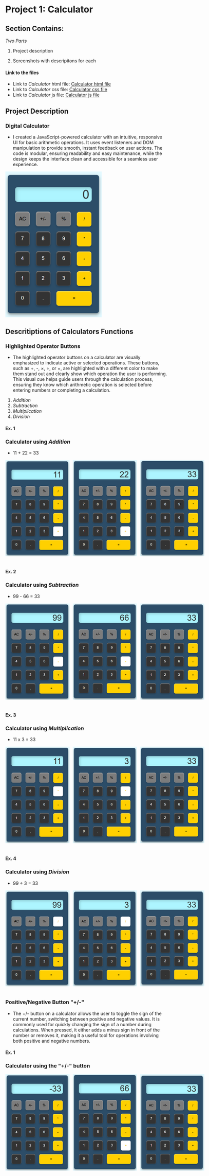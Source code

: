 # Project 1: Calculator 

## Section Contains:

*Two Parts*

1. Project description

2. Screenshots with descripitons for each

#### Link to the files

* Link to *Calculator* html file: [Calculator html file](index.html "html file")
* Link to *Calculator* css file: [Calculator css file](style.css "css file")
* Link to *Calculator* js file: [Calculator js file](function.js "js file")

## Project Description

### Digital Calculator

* I created a JavaScript-powered calculator with an intuitive, responsive UI for basic arithmetic operations. It uses event listeners and DOM manipulation to provide smooth, instant feedback on user actions. The code is modular, ensuring readability and easy maintenance, while the design keeps the interface clean and accessible for a seamless user experience.

<img src="img/p1_calculator.PNG" alt="Calculator IMG 1" title="Calculator" width="300" height="auto">

## Descritiptions of Calculators Functions

### Highlighted Operator Buttons

* The highlighted operator buttons on a calculator are visually emphasized to indicate active or selected operations. These buttons, such as +, -, ×, ÷, or =, are highlighted with a different color to make them stand out and clearly show which operation the user is performing. This visual cue helps guide users through the calculation process, ensuring they know which arithmetic operation is selected before entering numbers or completing a calculation.
1. *Addition* 
2. *Subtraction* 
3. *Multiplication* 
4. *Division*

#### Ex. 1 
### Calculator using *Addition*

* 11 + 22 = 33 

<div style="display: flex; gap: 10px;">
    <img src="img/addition_1.PNG" alt="11" title="11" width="200">
    <img src="img/addition_2.PNG" alt="22" title="22" width="200">
    <img src="img/addition_3.PNG" alt="33" title="33" width="200">    
</div>

# 

#### Ex. 2 
### Calculator using *Subtraction*

* 99 - 66 = 33

<div style="display: flex; gap: 10px;">
    <img src="img/subtraction_1.PNG" alt="99" title="99" width="200">
    <img src="img/subtraction_2.PNG" alt="66" title="66" width="200">
    <img src="img/subtraction_3.PNG" alt="33" title="33" width="200">    
</div>

#

#### Ex. 3 
### Calculator using *Multiplication*

* 11 x 3 = 33

<div style="display: flex; gap: 10px;">
    <img src="img/multiplication_1.PNG" alt="11" title="11" width="200">
    <img src="img/multiplication_2.PNG" alt="3" title="3" width="200">
    <img src="img/multiplication_3.PNG" alt="33" title="33" width="200">    
</div>

#

#### Ex. 4 
### Calculator using *Division*

* 99 ÷ 3 = 33

<div style="display: flex; gap: 10px;">
    <img src="img/division_1.PNG" alt="99" title="99" width="200">
    <img src="img/division_2.PNG" alt="3" title="3" width="200">
    <img src="img/division_3.PNG" alt="33" title="33" width="200">    
</div>

#

### Positive/Negative Button "+/-"

* The +/- button on a calculator allows the user to toggle the sign of the current number, switching between positive and negative values. It is commonly used for quickly changing the sign of a number during calculations. When pressed, it either adds a minus sign in front of the number or removes it, making it a useful tool for operations involving both positive and negative numbers.

#### Ex. 1
### Calculator using the "+/-" button

<div style="display: flex; gap: 10px;">
    <img src="img/pos_neg_1.PNG" alt="-33" title="-33" width="200">
    <img src="img/pos_neg_2.PNG" alt="66" title="66" width="200">
    <img src="img/pos_neg_3.PNG" alt="33" title="33" width="200">    
</div>








